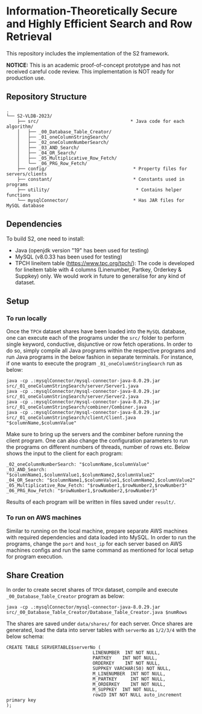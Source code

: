 # Information-Theoretically Secure and Highly Efficient Search and Row Retrieval

This repository includes the implementation of the S2 framework.

<b> NOTICE:</b> This is an academic proof-of-concept prototype and has not received careful code review. This implementation is NOT ready for production use.

## Repository Structure
```
.
└── S2-VLDB-2023/
    ├── src/                                  * Java code for each algorithm/
    │   ├── _00_Database_Table_Creator/
    │   ├── _01_oneColumnStringSearch/
    │   ├── _02_oneColumnNumberSearch/
    │   ├── _03_AND_Search/
    │   ├── _04_OR_Search/
    │   ├── _05_Multiplicative_Row_Fetch/
    │   └── _06_PRG_Row_Fetch/
    ├── config/                                * Property files for servers/clients
    ├── constant/                              * Constants used in programs
    ├── utility/                                * Contains helper functions
    └── mysqlConnector/                        * Has JAR files for MySQL database

```
## Dependencies
To build S2, one need to install:
* Java (openjdk version "19" has been used for testing)
* MySQL (v8.0.33 has been used for testing)
* TPCH lineitem table (https://www.tpc.org/tpch/): The code is developed for lineitem table with 4 columns (Linenumber, Partkey, Orderkey & Suppkey) only. We would work in future to generalise for any kind of dataset.
  
## Setup
### To run locally
Once the `TPCH` dataset shares have been loaded into the `MySQL` database, one can execute each of the programs under the `src/` folder to perform single keyword, conductive, disjunctive or row fetch operations. In order to do so, simply compile all Java programs within the respective programs and run Java programs in the below fashion in separate terminals. For instance, if one wants to execute the program `_01_oneColumnStringSearch` run as below:

```
java -cp .:mysqlConnector/mysql-connector-java-8.0.29.jar src/_01_oneColumnStringSearch/server/Server1.java
java -cp .:mysqlConnector/mysql-connector-java-8.0.29.jar src/_01_oneColumnStringSearch/server/Server2.java
java -cp .:mysqlConnector/mysql-connector-java-8.0.29.jar src/_01_oneColumnStringSearch/combiner/Combiner.java
java -cp .:mysqlConnector/mysql-connector-java-8.0.29.jar src/_01_oneColumnStringSearch/client/Client.java "$columnName,$columnValue"
```

Make sure to bring up the servers and the combiner before running the client program. One can also change the configuration parameters to run the programs on different numbers of threads, number of rows etc. Below shows the input to the client for each program: 

```
_02_oneColumnNumberSearch: "$columnName,$columnValue"
_03_AND_Search: "$columnName1,$columnValue1,$columnName2,$columnValue2"
_04_OR_Search: "$columnName1,$columnValue1,$columnName2,$columnValue2"
_05_Multiplicative_Row_Fetch: "$rowNumber1,$rowNumber2,$rowNumber3"
_06_PRG_Row_Fetch: "$rowNumber1,$rowNumber2,$rowNumber3"
```

Results of each program will be written in files saved under `result/`.

### To run on AWS machines
Similar to running on the local machine, prepare separate AWS machines with required dependencies and data loaded into MySQL. In order to run the programs, change the `port` and `host_ip` for each server based on AWS machines configs and run the same command as mentioned for local setup for program execution.

## Share Creation
In order to create secret shares of `TPCH` dataset, compile and execute `_00_Database_Table_Creator` program as below:

```
java -cp .:mysqlConnector/mysql-connector-java-8.0.29.jar src/_00_Database_Table_Creator/Database_Table_Creator.java $numRows
```

The shares are saved under `data/shares/` for each server. Once shares are generated, load the data into server tables with `serverNo` as `1/2/3/4` with the below schema:

```
CREATE TABLE SERVERTABLE$serverNo (
                                LINENUMBER  INT NOT NULL,
                                PARTKEY    INT NOT NULL,
                                ORDERKEY    INT NOT NULL,
                                SUPPKEY VARCHAR(50) NOT NULL,
                                M_LINENUMBER  INT NOT NULL,
                                M_PARTKEY     INT NOT NULL,
                                M_ORDERKEY    INT NOT NULL,
                                M_SUPPKEY  INT NOT NULL,
                                rowID INT NOT NULL auto_increment primary key
);
```
